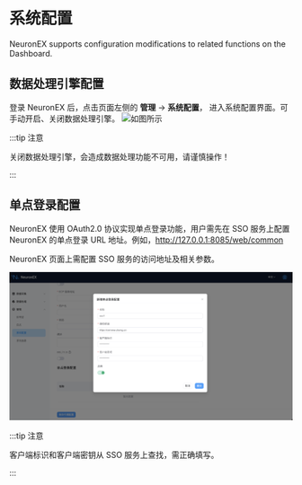 # 系统配置

NeuronEX supports configuration modifications to related functions on the Dashboard.

## 数据处理引擎配置
登录 NeuronEX 后，点击页面左侧的 **管理** -> **系统配置**， 进入系统配置界面。可手动开启、关闭数据处理引擎。
![如图所示](./assets/sys_configuraion_zh.png)

:::tip  注意

关闭数据处理引擎，会造成数据处理功能不可用，请谨慎操作！

:::

## 单点登录配置

NeuronEX 使用 OAuth2.0 协议实现单点登录功能，用户需先在 SSO 服务上配置 NeuronEX 的单点登录 URL 地址。例如，http://127.0.0.1:8085/web/common

NeuronEX 页面上需配置 SSO 服务的访问地址及相关参数。

![sso](./assets/sso.png)

:::tip 注意

客户端标识和客户端密钥从 SSO 服务上查找，需正确填写。

:::
